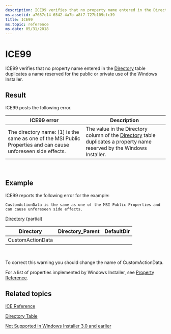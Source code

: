 ```yaml
---
description: ICE99 verifies that no property name entered in the Directory table duplicates a name reserved for the public or private use of the Windows Installer.
ms.assetid: a7657c14-6542-4a7b-a8f7-727b109cfc39
title: ICE99
ms.topic: reference
ms.date: 05/31/2018
---
```


# ICE99

ICE99 verifies that no property name entered in the [Directory](directory-table.md) table duplicates a name reserved for the public or private use of the Windows Installer.

## Result

ICE99 posts the following error.



| ICE99 error                                                                                                      | Description                                                                                                                                   |
|------------------------------------------------------------------------------------------------------------------|-----------------------------------------------------------------------------------------------------------------------------------------------|
| The directory name: \[1\] is the same as one of the MSI Public Properties and can cause unforeseen side effects. | The value in the Directory column of the [Directory](directory-table.md) table duplicates a property name reserved by the Windows Installer. |



 

## Example

ICE99 reports the following error for the example:

``` syntax
CustomActionData is the same as one of the MSI Public Properties and can cause unforeseen side effects.
```

[Directory](directory-table.md) (partial)



| Directory        | Directory\_Parent | DefaultDir |
|------------------|-------------------|------------|
| CustomActionData |                   |            |



 

To correct this warning you should change the name of CustomActionData.

For a list of properties implemented by Windows Installer, see [Property Reference](property-reference.md).

## Related topics

<dl> <dt>

[ICE Reference](ice-reference.md)
</dt> <dt>

[Directory Table](directory-table.md)
</dt> <dt>

[Not Supported in Windows Installer 3.0 and earlier](not-supported-in-windows-installer-version-3-0.md)
</dt> </dl>

 

 



